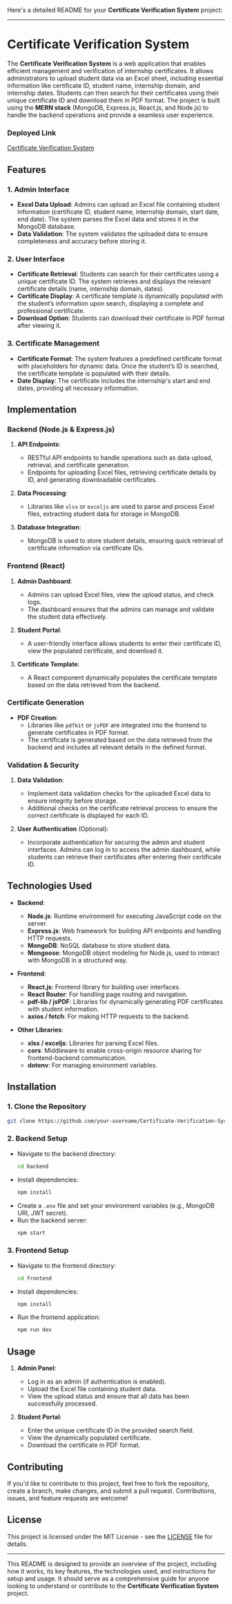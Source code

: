 Here's a detailed README for your **Certificate Verification System** project:

---

# Certificate Verification System

The **Certificate Verification System** is a web application that enables efficient management and verification of internship certificates. It allows administrators to upload student data via an Excel sheet, including essential information like certificate ID, student name, internship domain, and internship dates. Students can then search for their certificates using their unique certificate ID and download them in PDF format. The project is built using the **MERN stack** (MongoDB, Express.js, React.js, and Node.js) to handle the backend operations and provide a seamless user experience.

### **Deployed Link**
[Certificate Verification System](https://github.com/Tshaan1104/Certificate_verification)

## **Features**

### 1. **Admin Interface**
- **Excel Data Upload**: Admins can upload an Excel file containing student information (certificate ID, student name, internship domain, start date, end date). The system parses the Excel data and stores it in the MongoDB database.
- **Data Validation**: The system validates the uploaded data to ensure completeness and accuracy before storing it.

### 2. **User Interface**
- **Certificate Retrieval**: Students can search for their certificates using a unique certificate ID. The system retrieves and displays the relevant certificate details (name, internship domain, dates).
- **Certificate Display**: A certificate template is dynamically populated with the student’s information upon search, displaying a complete and professional certificate.
- **Download Option**: Students can download their certificate in PDF format after viewing it.

### 3. **Certificate Management**
- **Certificate Format**: The system features a predefined certificate format with placeholders for dynamic data. Once the student’s ID is searched, the certificate template is populated with their details.
- **Date Display**: The certificate includes the internship's start and end dates, providing all necessary information.

## **Implementation**

### **Backend (Node.js & Express.js)**

1. **API Endpoints**: 
   - RESTful API endpoints to handle operations such as data upload, retrieval, and certificate generation.
   - Endpoints for uploading Excel files, retrieving certificate details by ID, and generating downloadable certificates.
   
2. **Data Processing**:
   - Libraries like `xlsx` or `exceljs` are used to parse and process Excel files, extracting student data for storage in MongoDB.

3. **Database Integration**:
   - MongoDB is used to store student details, ensuring quick retrieval of certificate information via certificate IDs.

### **Frontend (React)**

1. **Admin Dashboard**:
   - Admins can upload Excel files, view the upload status, and check logs.
   - The dashboard ensures that the admins can manage and validate the student data effectively.

2. **Student Portal**:
   - A user-friendly interface allows students to enter their certificate ID, view the populated certificate, and download it.
   
3. **Certificate Template**:
   - A React component dynamically populates the certificate template based on the data retrieved from the backend.

### **Certificate Generation**
- **PDF Creation**: 
  - Libraries like `pdfkit` or `jsPDF` are integrated into the frontend to generate certificates in PDF format. 
  - The certificate is generated based on the data retrieved from the backend and includes all relevant details in the defined format.

### **Validation & Security**
1. **Data Validation**:
   - Implement data validation checks for the uploaded Excel data to ensure integrity before storage.
   - Additional checks on the certificate retrieval process to ensure the correct certificate is displayed for each ID.

2. **User Authentication** (Optional):
   - Incorporate authentication for securing the admin and student interfaces. Admins can log in to access the admin dashboard, while students can retrieve their certificates after entering their certificate ID.

## **Technologies Used**

- **Backend**: 
  - **Node.js**: Runtime environment for executing JavaScript code on the server.
  - **Express.js**: Web framework for building API endpoints and handling HTTP requests.
  - **MongoDB**: NoSQL database to store student data.
  - **Mongoose**: MongoDB object modeling for Node.js, used to interact with MongoDB in a structured way.

- **Frontend**:
  - **React.js**: Frontend library for building user interfaces.
  - **React Router**: For handling page routing and navigation.
  - **pdf-lib / jsPDF**: Libraries for dynamically generating PDF certificates with student information.
  - **axios / fetch**: For making HTTP requests to the backend.

- **Other Libraries**:
  - **xlsx / exceljs**: Libraries for parsing Excel files.
  - **cors**: Middleware to enable cross-origin resource sharing for frontend-backend communication.
  - **dotenv**: For managing environment variables.

## **Installation**

### 1. **Clone the Repository**
```bash
git clone https://github.com/your-username/Certificate-Verification-System.git
```

### 2. **Backend Setup**
- Navigate to the backend directory:
  ```bash
  cd backend
  ```
- Install dependencies:
  ```bash
  npm install
  ```
- Create a `.env` file and set your environment variables (e.g., MongoDB URI, JWT secret).
- Run the backend server:
  ```bash
  npm start
  ```

### 3. **Frontend Setup**
- Navigate to the frontend directory:
  ```bash
  cd frontend
  ```
- Install dependencies:
  ```bash
  npm install
  ```
- Run the frontend application:
  ```bash
  npm run dev
  ```

## **Usage**

1. **Admin Panel**:
   - Log in as an admin (if authentication is enabled).
   - Upload the Excel file containing student data.
   - View the upload status and ensure that all data has been successfully processed.

2. **Student Portal**:
   - Enter the unique certificate ID in the provided search field.
   - View the dynamically populated certificate.
   - Download the certificate in PDF format.

## **Contributing**
If you'd like to contribute to this project, feel free to fork the repository, create a branch, make changes, and submit a pull request. Contributions, issues, and feature requests are welcome!

## **License**
This project is licensed under the MIT License - see the [LICENSE](LICENSE) file for details.

---

This README is designed to provide an overview of the project, including how it works, its key features, the technologies used, and instructions for setup and usage. It should serve as a comprehensive guide for anyone looking to understand or contribute to the **Certificate Verification System** project.